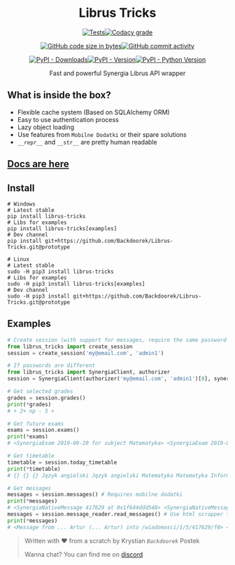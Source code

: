 <div align="center">
    <h1>Librus Tricks</h1>

[![Tests](https://img.shields.io/travis/Backdoorek/Librus-Tricks.svg?logo=travis&style=for-the-badge)](https://travis-ci.org/Backdoorek/Librus-Tricks)[![Codacy grade](https://img.shields.io/codacy/grade/afcbb085b8a746db8795c3a5a13054e6.svg?logo=codacy&style=for-the-badge)](https://app.codacy.com/project/Backdoorek/Librus-Tricks/dashboard)

[![GitHub code size in bytes](https://img.shields.io/github/languages/code-size/Backdoorek/Librus-Tricks.svg?color=gray&logo=github&style=for-the-badge)![GitHub commit activity](https://img.shields.io/github/commit-activity/m/Backdoorek/Librus-Tricks.svg?style=for-the-badge)](https://github.com/Backdoorek/Librus-Tricks)

[![PyPI - Downloads](https://img.shields.io/pypi/dm/librus-tricks.svg?style=for-the-badge)![PyPI - Version](https://img.shields.io/pypi/v/librus-tricks.svg?style=for-the-badge)![PyPI - Python Version](https://img.shields.io/pypi/pyversions/librus-tricks.svg?style=for-the-badge)](https://pypi.org/project/librus-tricks/)

Fast and powerful Synergia Librus API wrapper
</div>

## What is inside the box?
 - Flexible cache system (Based on SQLAlchemy ORM)
 - Easy to use authentication process
 - Lazy object loading
 - Use features from `Mobilne Dodatki` or their spare solutions
 - `__repr__` and `__str__` are pretty human readable

## [Docs are here](http://librustricks.kpostek.pl/)

## Install
```text
# Windows
# Latest stable
pip install librus-tricks
# Libs for examples
pip install librus-tricks[examples]
# Dev channel
pip install git+https://github.com/Backdoorek/Librus-Tricks.git@prototype

# Linux
# Latest stable
sudo -H pip3 install librus-tricks
# Libs for examples
sudo -H pip3 install librus-tricks[examples]
# Dev channel
sudo -H pip3 install git+https://github.com/Backdoorek/Librus-Tricks.git@prototype
```

## Examples
```python
# Create session (with support for messages, require the same password for Portal Librus and Synergia)
from librus_tricks import create_session
session = create_session('my@email.com', 'admin1')

# If passwords are different
from librus_tricks import SynergiaClient, authorizer
session = SynergiaClient(authorizer('my@email.com', 'admin1')[0], synergia_user_passwd='admin2')

# Get selected grades
grades = session.grades()
print(*grades)
# + 2+ np - 5 +

# Get future exams
exams = session.exams()
print(*exams)
# <SynergiaExam 2019-09-20 for subject Matematyka> <SynergiaExam 2019-09-24 for subject Język polski>

# Get timetable
timetable = session.today_timetable
print(*timetable)
# {} {} {} Język angielski Język angielski Matematyka Matematyka Informatyka Informatyka {} {}

# Get messages
messages = session.messages() # Requires mobilne dodatki
print(*messages)
# <SynergiaNativeMessage 417629 at 0x1f644ddd548> <SynergiaNativeMessage 390558 at 0x1f643148488> <SynergiaNativeMessage 286746 at 0x1f643da28c8>
messages = session.message_reader.read_messages() # Use html scrapper to read messages, doesn't require mobilne dodatki 
print(*messages)
# <Message from ... Artur (... Artur) into /wiadomosci/1/5/417629/f0> <Message from ... Marzenna (... Marzenna) into /wiadomosci/1/5/390558/f0> <Message from SuperAdministrator into /wiadomosci/1/5/286746/f0>
```



> Written with ❤ from a scratch by Krystian _`Backdoorek`_ Postek
>
> Wanna chat? You can find me on [discord](https://discord.gg/WHY87GR)
